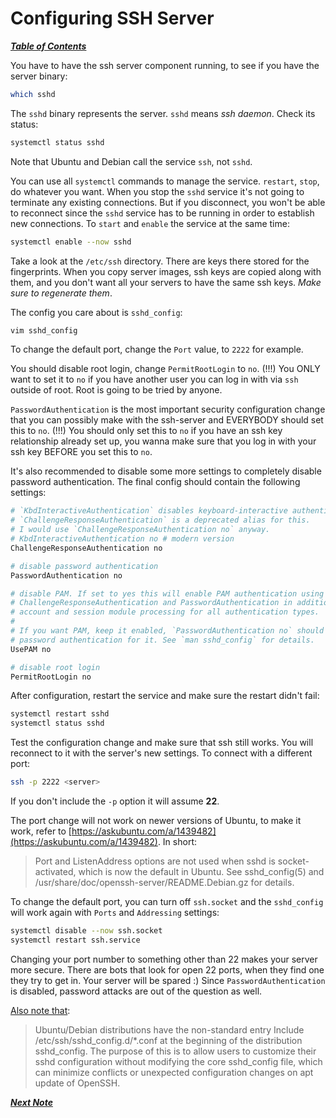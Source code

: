 # Configuring SSH Server

[***Table of Contents***](./README.md)  

You have to have the ssh server component running, to see if you have the
server binary:

```bash
which sshd
```

The `sshd` binary represents the server. `sshd` means *ssh daemon*. Check its
status:

```bash
systemctl status sshd
```

Note that Ubuntu and Debian call the service `ssh`, not `sshd`. 

You can use all `systemctl` commands to manage the service. `restart`, `stop`,
do whatever you want. When you stop the `sshd` service it's not going to
terminate any existing connections. But if you disconnect, you won't
be able to reconnect since the `sshd` service has to be running in order to
establish new connections. To `start` and `enable` the service at the same
time:

```bash
systemctl enable --now sshd 
```

Take a look at the `/etc/ssh` directory. There are keys there stored for the 
fingerprints. When you copy server images, ssh keys are copied along with them,
and you don't want all your servers to have the same ssh keys. *Make sure to
regenerate them*. 

The config you care about is `sshd_config`:

```bash
vim sshd_config
```

To change the default port, change the `Port` value, to `2222` for example.

You should disable root login, change `PermitRootLogin` to `no`. (!!!) You ONLY
want to set it to `no` if you have another user you can log in with via `ssh`
outside of root. Root is going to be tried by anyone.

`PasswordAuthentication` is the most important security configuration change
that you can possibly make with the ssh-server and EVERYBODY should set this to
`no`. (!!!) You should only set this to `no` if you have an ssh key
relationship already set up, you wanna make sure that you log in with your ssh
key BEFORE you set this to `no`. 

It's also recommended to disable some more settings to completely disable
password authentication. The final config should contain the following
settings:

```bash
# `KbdInteractiveAuthentication` disables keyboard-interactive authentication.
# `ChallengeResponseAuthentication` is a deprecated alias for this.
# I would use `ChallengeResponseAuthentication no` anyway.
# KbdInteractiveAuthentication no # modern version
ChallengeResponseAuthentication no 

# disable password authentication
PasswordAuthentication no

# disable PAM. If set to yes this will enable PAM authentication using
# ChallengeResponseAuthentication and PasswordAuthentication in addition to PAM
# account and session module processing for all authentication types. 
# 
# If you want PAM, keep it enabled, `PasswordAuthentication no` should disable 
# password authentication for it. See `man sshd_config` for details.
UsePAM no

# disable root login
PermitRootLogin no
```

After configuration, restart the service and make sure the restart didn't
fail:

```bash
systemctl restart sshd
systemctl status sshd
```

Test the configuration change and make sure that ssh still works. You will
reconnect to it with the server's new settings. To connect with a different
port:

```bash
ssh -p 2222 <server>
```

If you don't include the `-p` option it will assume **22**.

The port change will not work on newer versions of Ubuntu, to make it work,
refer to [https://askubuntu.com/a/1439482](https://askubuntu.com/a/1439482). In
short:

> Port and ListenAddress options are not used when sshd is socket-activated,
> which is now the default in Ubuntu. See sshd_config(5) and
> /usr/share/doc/openssh-server/README.Debian.gz for details.

To change the default port, you can turn off `ssh.socket` and the `sshd_config`
will work again with `Ports` and `Addressing` settings:

```bash
systemctl disable --now ssh.socket
systemctl restart ssh.service
```

Changing your port number to something other than 22 makes your server more
secure. There are bots that look for open 22 ports, when they find one they try
to get in. Your server will be spared :) Since `PasswordAuthentication` is 
disabled, password attacks are out of the question as well.

[Also note that](https://unix.stackexchange.com/a/727500):

> Ubuntu/Debian distributions have the non-standard entry Include
> /etc/ssh/sshd_config.d/*.conf at the beginning of the distribution
> sshd_config. The purpose of this is to allow users to customize their sshd
> configuration without modifying the core sshd_config file, which can minimize
> conflicts or unexpected configuration changes on apt update of OpenSSH.

[***Next Note***](./07-troubleshooting-ssh.md)
